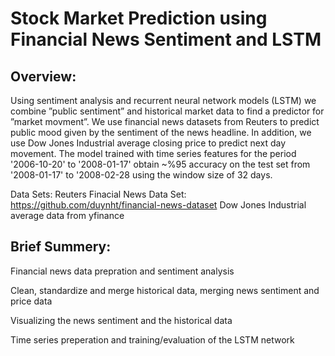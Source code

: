 # Stock Market Prediction using Financial News Sentiment and LSTM


## Overview:

Using sentiment analysis and recurrent neural network models (LSTM)
we combine ”public sentiment” and historical market data to find a predictor for ”market movment”. We use financial news datasets from Reuters to predict public mood given by the sentiment of the news headline. In addition, we use Dow Jones Industrial average closing price to predict next day movement. The model trained with time series features for the period '2006-10-20' to '2008-01-17' obtain ~%95 accuracy on the test set from '2008-01-17' to '2008-02-28 using the window size of 32 days.

Data Sets:
Reuters Finacial News Data Set: https://github.com/duynht/financial-news-dataset
Dow Jones Industrial average data from yfinance

## Brief Summery:

Financial news data prepration and sentiment analysis

Clean, standardize and merge historical data, merging news sentiment and price data

Visualizing the news sentiment and the historical data

Time series preperation and training/evaluation of the LSTM network 

